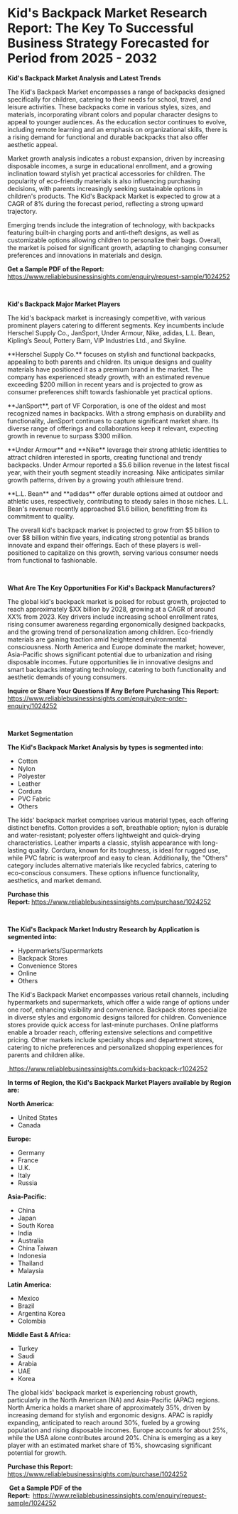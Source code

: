 <p><h1>Kid's Backpack Market Research Report: The Key To Successful Business Strategy Forecasted for Period from 2025 - 2032</h1></p><p><strong>Kid's Backpack Market Analysis and Latest Trends</strong></p>
<p><p>The Kid's Backpack Market encompasses a range of backpacks designed specifically for children, catering to their needs for school, travel, and leisure activities. These backpacks come in various styles, sizes, and materials, incorporating vibrant colors and popular character designs to appeal to younger audiences. As the education sector continues to evolve, including remote learning and an emphasis on organizational skills, there is a rising demand for functional and durable backpacks that also offer aesthetic appeal.</p><p>Market growth analysis indicates a robust expansion, driven by increasing disposable incomes, a surge in educational enrollment, and a growing inclination toward stylish yet practical accessories for children. The popularity of eco-friendly materials is also influencing purchasing decisions, with parents increasingly seeking sustainable options in children's products. The Kid's Backpack Market is expected to grow at a CAGR of 8% during the forecast period, reflecting a strong upward trajectory. </p><p>Emerging trends include the integration of technology, with backpacks featuring built-in charging ports and anti-theft designs, as well as customizable options allowing children to personalize their bags. Overall, the market is poised for significant growth, adapting to changing consumer preferences and innovations in materials and design.</p></p>
<p><strong>Get a Sample PDF of the Report:&nbsp;</strong> <a href="https://www.reliablebusinessinsights.com/enquiry/request-sample/1024252?utm_campaign=2318&utm_medium=2&utm_source=Github&utm_content=ia&utm_term=18042025&utm_id=kids-backpack">https://www.reliablebusinessinsights.com/enquiry/request-sample/1024252</a></p>
<p>&nbsp;</p>
<p><strong>Kid's Backpack Major Market Players</strong></p>
<p><p>The kid's backpack market is increasingly competitive, with various prominent players catering to different segments. Key incumbents include Herschel Supply Co., JanSport, Under Armour, Nike, adidas, L.L. Bean, Kipling’s Seoul, Pottery Barn, VIP Industries Ltd., and Skyline.</p><p>**Herschel Supply Co.** focuses on stylish and functional backpacks, appealing to both parents and children. Its unique designs and quality materials have positioned it as a premium brand in the market. The company has experienced steady growth, with an estimated revenue exceeding $200 million in recent years and is projected to grow as consumer preferences shift towards fashionable yet practical options.</p><p>**JanSport**, part of VF Corporation, is one of the oldest and most recognized names in backpacks. With a strong emphasis on durability and functionality, JanSport continues to capture significant market share. Its diverse range of offerings and collaborations keep it relevant, expecting growth in revenue to surpass $300 million. </p><p>**Under Armour** and **Nike** leverage their strong athletic identities to attract children interested in sports, creating functional and trendy backpacks. Under Armour reported a $5.6 billion revenue in the latest fiscal year, with their youth segment steadily increasing. Nike anticipates similar growth patterns, driven by a growing youth athleisure trend.</p><p>**L.L. Bean** and **adidas** offer durable options aimed at outdoor and athletic uses, respectively, contributing to steady sales in those niches. L.L. Bean's revenue recently approached $1.6 billion, benefitting from its commitment to quality.</p><p>The overall kid's backpack market is projected to grow from $5 billion to over $8 billion within five years, indicating strong potential as brands innovate and expand their offerings. Each of these players is well-positioned to capitalize on this growth, serving various consumer needs from functional to fashionable.</p></p>
<p>&nbsp;</p>
<p><strong>What Are The Key Opportunities For Kid's Backpack Manufacturers?</strong></p>
<p><p>The global kid's backpack market is poised for robust growth, projected to reach approximately $XX billion by 2028, growing at a CAGR of around XX% from 2023. Key drivers include increasing school enrollment rates, rising consumer awareness regarding ergonomically designed backpacks, and the growing trend of personalization among children. Eco-friendly materials are gaining traction amid heightened environmental consciousness. North America and Europe dominate the market; however, Asia-Pacific shows significant potential due to urbanization and rising disposable incomes. Future opportunities lie in innovative designs and smart backpacks integrating technology, catering to both functionality and aesthetic demands of young consumers.</p></p>
<p><strong>Inquire or Share Your Questions If Any Before Purchasing This Report:</strong> <a href="https://www.reliablebusinessinsights.com/enquiry/pre-order-enquiry/1024252?utm_campaign=2318&utm_medium=2&utm_source=Github&utm_content=ia&utm_term=18042025&utm_id=kids-backpack">https://www.reliablebusinessinsights.com/enquiry/pre-order-enquiry/1024252</a></p>
<p>&nbsp;</p>
<p><strong>Market Segmentation</strong></p>
<p><strong>The Kid's Backpack Market Analysis by types is segmented into:</strong></p>
<p><ul><li>Cotton</li><li>Nylon</li><li>Polyester</li><li>Leather</li><li>Cordura</li><li>PVC Fabric</li><li>Others</li></ul></p>
<p><p>The kids' backpack market comprises various material types, each offering distinct benefits. Cotton provides a soft, breathable option; nylon is durable and water-resistant; polyester offers lightweight and quick-drying characteristics. Leather imparts a classic, stylish appearance with long-lasting quality. Cordura, known for its toughness, is ideal for rugged use, while PVC fabric is waterproof and easy to clean. Additionally, the "Others" category includes alternative materials like recycled fabrics, catering to eco-conscious consumers. These options influence functionality, aesthetics, and market demand.</p></p>
<p><strong>Purchase this Report:&nbsp;</strong><a href="https://www.reliablebusinessinsights.com/purchase/1024252?utm_campaign=2318&utm_medium=2&utm_source=Github&utm_content=ia&utm_term=18042025&utm_id=kids-backpack">https://www.reliablebusinessinsights.com/purchase/1024252</a></p>
<p>&nbsp;</p>
<p><strong>The Kid's Backpack Market Industry Research by Application is segmented into:</strong></p>
<p><ul><li>Hypermarkets/Supermarkets</li><li>Backpack Stores</li><li>Convenience Stores</li><li>Online</li><li>Others</li></ul></p>
<p><p>The Kid's Backpack Market encompasses various retail channels, including hypermarkets and supermarkets, which offer a wide range of options under one roof, enhancing visibility and convenience. Backpack stores specialize in diverse styles and ergonomic designs tailored for children. Convenience stores provide quick access for last-minute purchases. Online platforms enable a broader reach, offering extensive selections and competitive pricing. Other markets include specialty shops and department stores, catering to niche preferences and personalized shopping experiences for parents and children alike.</p></p>
<p><a href="https://www.reliablebusinessinsights.com/kids-backpack-r1024252?utm_campaign=2318&utm_medium=2&utm_source=Github&utm_content=ia&utm_term=18042025&utm_id=kids-backpack">&nbsp;https://www.reliablebusinessinsights.com/kids-backpack-r1024252</a></p>
<p><strong>In terms of Region, the Kid's Backpack Market Players available by Region are:</strong></p>
<p>
    <p> <strong> North America: </strong>
        <ul>
            <li>United States</li>
            <li>Canada</li>
        </ul>
        </p> 
    <p> <strong> Europe: </strong>
        <ul>
            <li>Germany</li>
            <li>France</li>
            <li>U.K.</li>
            <li>Italy</li>
            <li>Russia</li>
        </ul>
        </p> 
    <p> <strong> Asia-Pacific: </strong>
        <ul>
            <li>China</li>
            <li>Japan</li>
            <li>South Korea</li>
            <li>India</li>
            <li>Australia</li>
            <li>China Taiwan</li>
            <li>Indonesia</li>
            <li>Thailand</li>
            <li>Malaysia</li>
        </ul>
        </p> 
    <p> <strong> Latin America: </strong>
        <ul>
            <li>Mexico</li>
            <li>Brazil</li>
            <li>Argentina Korea</li>
            <li>Colombia</li>
        </ul>
        </p> 
    <p> <strong> Middle East & Africa: </strong>
        <ul>
            <li>Turkey</li>
            <li>Saudi</li>
            <li>Arabia</li>
            <li>UAE</li>
            <li>Korea</li>
        </ul>
    </p>
    </p>
<p><p>The global kids' backpack market is experiencing robust growth, particularly in the North American (NA) and Asia-Pacific (APAC) regions. North America holds a market share of approximately 35%, driven by increasing demand for stylish and ergonomic designs. APAC is rapidly expanding, anticipated to reach around 30%, fueled by a growing population and rising disposable incomes. Europe accounts for about 25%, while the USA alone contributes around 20%. China is emerging as a key player with an estimated market share of 15%, showcasing significant potential for growth.</p></p>
<p><strong>Purchase this Report: </strong><a href="https://www.reliablebusinessinsights.com/purchase/1024252?utm_campaign=2318&utm_medium=2&utm_source=Github&utm_content=ia&utm_term=18042025&utm_id=kids-backpack">https://www.reliablebusinessinsights.com/purchase/1024252</a></p>
<p>&nbsp;<strong>Get a Sample PDF of the Report:&nbsp;&nbsp;</strong><a href="https://www.reliablebusinessinsights.com/enquiry/request-sample/1024252?utm_campaign=2318&utm_medium=2&utm_source=Github&utm_content=ia&utm_term=18042025&utm_id=kids-backpack">https://www.reliablebusinessinsights.com/enquiry/request-sample/1024252</a></p>
<p><strong></strong></p>
<p><p></p><p></p><p></p></p>